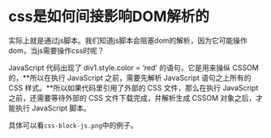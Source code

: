 # css是如何间接影响DOM解析的

实际上就是通过js脚本。我们知道js脚本会阻塞dom的解析，因为它可能操作dom，当js需要操作css时呢？

JavaScript 代码出现了 div1.style.color = ‘red' 的语句，它是用来操纵 CSSOM 的，**所以在执行 JavaScript 之前，需要先解析 JavaScript 语句之上所有的 CSS 样式。**所以如果代码里引用了外部的 CSS 文件，那么在执行 JavaScript 之前，还需要等待外部的 CSS 文件下载完成，并解析生成 CSSOM 对象之后，才能执行 JavaScript 脚本。

具体可以看`css-block-js.png`中的例子。
